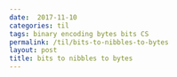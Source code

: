 ```yaml
---
date:  2017-11-10
categories: til
tags: binary encoding bytes bits CS
permalink: /til/bits-to-nibbles-to-bytes
layout: post
title: bits to nibbles to bytes
---
```

